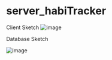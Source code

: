 # server_habiTracker


Client Sketch
![image](https://github.com/user-attachments/assets/5bb2242c-6f36-47b0-a11c-5ee0da8caf5f)

Database Sketch

![image](https://github.com/user-attachments/assets/65888257-504d-45bc-a905-c48dbd558cc5)

